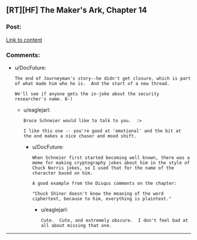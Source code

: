 ## [RT][HF] The Maker's Ark, Chapter 14

### Post:

[Link to content](http://docfuture.tumblr.com/post/132951817606/the-makers-ark-chapter-14)

### Comments:

- u/DocFuture:
  ```
  The end of Journeyman's story--he didn't get closure, which is part of what made him who he is.  And the start of a new thread.

  We'll see if anyone gets the in-joke about the security researcher's name. 8-)
  ```

  - u/eaglejarl:
    ```
    Bruce Schneier would like to talk to you.  :>

    I like this one -- you're good at 'emotional' and the bit at the end makes a nice chaser and mood shift.
    ```

    - u/DocFuture:
      ```
      When Schneier first started becoming well known, there was a meme for making cryptography jokes about him in the style of Chuck Norris jokes, so I used that for the name of the character based on him.

      A good example from the Disqus comments on the chapter:

      "Chuck Shiner doesn't know the meaning of the word ciphertext, because to him, everything is plaintext."
      ```

      - u/eaglejarl:
        ```
        Cute.  Cute, and extremely obscure.  I don't feel bad at all about missing that one.
        ```

---

